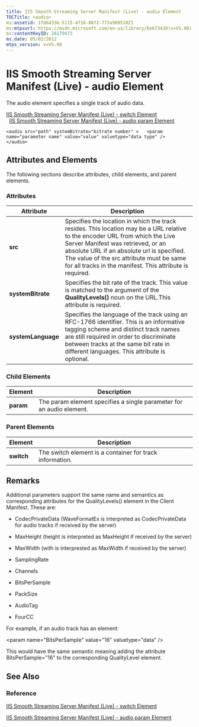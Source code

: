 ```yaml
---
title: IIS Smooth Streaming Server Manifest (Live) - audio Element
TOCTitle: <audio>
ms:assetid: 1fd6433b-5115-4716-88f2-773a98051021
ms:mtpsurl: https://msdn.microsoft.com/en-us/library/Ee673430(v=VS.90)
ms:contentKeyID: 26179473
ms.date: 05/02/2012
mtps_version: v=VS.90
---
```


# IIS Smooth Streaming Server Manifest (Live) - audio Element

The audio element specifies a single track of audio data.

[IIS Smooth Streaming Server Manifest (Live) - switch Element](iis-smooth-streaming-server-manifest-live-switch-element.md)  
  [IIS Smooth Streaming Server Manifest (Live) - audio param Element](iis-smooth-streaming-server-manifest-live-audio-param-element.md)  

    <audio src="path" systemBitrate="bitrate number" >   <param name="parameter name" value="value" valuetype="data type" />
    </audio>

## Attributes and Elements

The following sections describe attributes, child elements, and parent elements.

### Attributes

|Attribute|Description|
|--- |--- |
|**src**|Specifies the location in which the track resides. This location may be a URL relative to the encoder URL from which the Live Server Manifest was retrieved, or an absolute URL if an absolute url is specified. The value of the src attribute must be same for all tracks in the manifest. This attribute is required.|
|**systemBitrate**|Specifies the bit rate of the track. This value is matched to the argument of the **QualityLevels()** noun on the URL.This attribute is required.|
|**systemLanguage**|Specifies the language of the track using an RFC-1766 identifier. This is an informative tagging scheme and distinct track names are still required in order to discriminate between tracks at the same bit rate in different languages. This attribute is optional.|


### Child Elements

|Element|Description|
|--- |--- |
|**param**|The param element specifies a single parameter for an audio element.|

### Parent Elements

|Element|Description|
|--- |--- |
|**switch**|The switch element is a container for track information.|

## Remarks

Additional parameters support the same name and semantics as corresponding attributes for the QualityLevels() element in the Client Manifest. These are:

  - CodecPrivateData (WaveFormatEx is interpreted as CodecPrivateData for audio tracks if received by the server)

  - MaxHeight (height is interpreted as MaxHeight if received by the server)

  - MaxWidth (with is interprested as MaxWidth if received by the server)

  - SamplingRate

  - Channels

  - BitsPerSample

  - PackSize

  - AudioTag

  - FourCC

For example, if an audio track has an element:

\<param name="BitsPerSample" value="16" valuetype="data" /\>

This would have the same semantic meaning adding the attribute BitsPerSample="16" to the corresponding QualityLevel element.

## See Also

### Reference

[IIS Smooth Streaming Server Manifest (Live) - switch Element](iis-smooth-streaming-server-manifest-live-switch-element.md)

[IIS Smooth Streaming Server Manifest (Live) - audio param Element](iis-smooth-streaming-server-manifest-live-audio-param-element.md)

